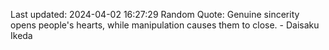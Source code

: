Last updated: 2024-04-02 16:27:29
Random Quote: Genuine sincerity opens people's hearts, while manipulation causes them to close. - Daisaku Ikeda